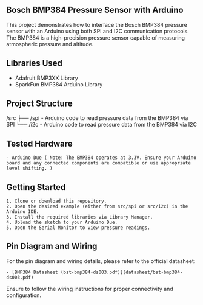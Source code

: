 ## Bosch BMP384 Pressure Sensor with Arduino

This project demonstrates how to interface the Bosch BMP384 pressure sensor with an Arduino using both SPI and I2C communication protocols. The BMP384 is a high-precision pressure sensor capable of measuring atmospheric pressure and altitude.


## Libraries Used

- Adafruit BMP3XX Library
- SparkFun BMP384 Arduino Library

## Project Structure

/src
  ├── /spi   - Arduino code to read pressure data from the BMP384 via SPI
  └── /i2c   - Arduino code to read pressure data from the BMP384 via I2C

## Tested Hardware

    - Arduino Due ( Note: The BMP384 operates at 3.3V. Ensure your Arduino board and any connected components are compatible or use appropriate level shifting. )


## Getting Started

    1. Clone or download this repository.   
    2. Open the desired example (either from src/spi or src/i2c) in the Arduino IDE.
    3. Install the required libraries via Library Manager.  
    4. Upload the sketch to your Arduino Due.   
    5. Open the Serial Monitor to view pressure readings.


## Pin Diagram and Wiring

For the pin diagram and wiring details, please refer to the official datasheet:

    - [BMP384 Datasheet (bst-bmp384-ds003.pdf)](datasheet/bst-bmp384-ds003.pdf)

Ensure to follow the wiring instructions for proper connectivity and configuration.
